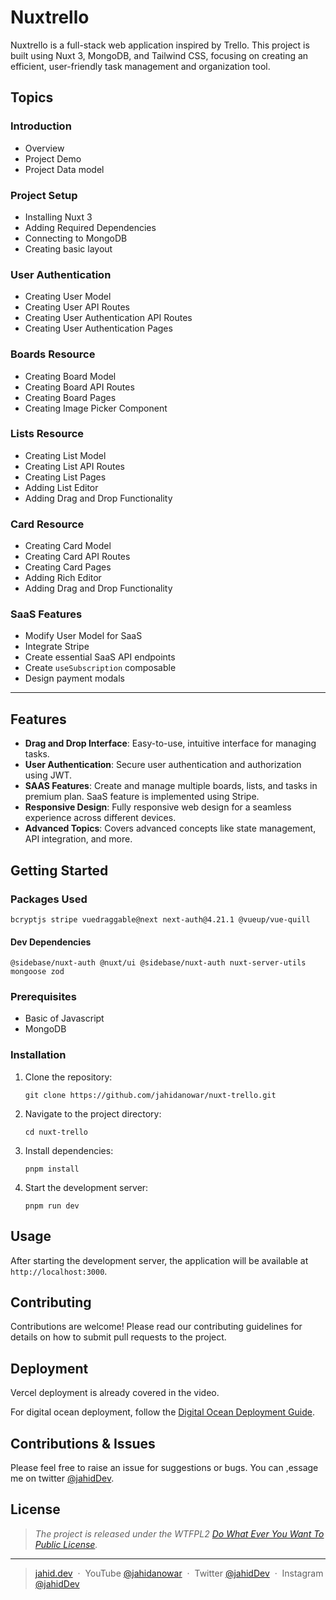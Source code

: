# Nuxtrello

Nuxtrello is a full-stack web application inspired by Trello. This project is built using Nuxt 3, MongoDB, and Tailwind CSS, focusing on creating an efficient, user-friendly task management and organization tool.

## Topics

### Introduction

- Overview
- Project Demo
- Project Data model

### Project Setup

- Installing Nuxt 3
- Adding Required Dependencies
- Connecting to MongoDB
- Creating basic layout

### User Authentication

- Creating User Model
- Creating User API Routes
- Creating User Authentication API Routes
- Creating User Authentication Pages

### Boards Resource

- Creating Board Model
- Creating Board API Routes
- Creating Board Pages
- Creating Image Picker Component

### Lists Resource

- Creating List Model
- Creating List API Routes
- Creating List Pages
- Adding List Editor
- Adding Drag and Drop Functionality

### Card Resource

- Creating Card Model
- Creating Card API Routes
- Creating Card Pages
- Adding Rich Editor
- Adding Drag and Drop Functionality

### SaaS Features

- Modify User Model for SaaS
- Integrate Stripe
- Create essential SaaS API endpoints
- Create `useSubscription` composable
- Design payment modals

<hr>

## Features

- **Drag and Drop Interface**: Easy-to-use, intuitive interface for managing tasks.
- **User Authentication**: Secure user authentication and authorization using JWT.
- **SAAS Features**: Create and manage multiple boards, lists, and tasks in premium plan. SaaS feature is implemented using Stripe.
- **Responsive Design**: Fully responsive web design for a seamless experience across different devices.
- **Advanced Topics**: Covers advanced concepts like state management, API integration, and more.

## Getting Started

### Packages Used

```
bcryptjs stripe vuedraggable@next next-auth@4.21.1 @vueup/vue-quill
```

#### Dev Dependencies

```
@sidebase/nuxt-auth @nuxt/ui @sidebase/nuxt-auth nuxt-server-utils mongoose zod
```

### Prerequisites

- Basic of Javascript
- MongoDB

### Installation

1. Clone the repository:
   ```
   git clone https://github.com/jahidanowar/nuxt-trello.git
   ```
2. Navigate to the project directory:
   ```
   cd nuxt-trello
   ```
3. Install dependencies:
   ```
   pnpm install
   ```
4. Start the development server:
   ```
   pnpm run dev
   ```

## Usage

After starting the development server, the application will be available at `http://localhost:3000`.

## Contributing

Contributions are welcome! Please read our contributing guidelines for details on how to submit pull requests to the project.

## Deployment

Vercel deployment is already covered in the video.

For digital ocean deployment, follow the [Digital Ocean Deployment Guide](https://www.youtube.com/watch?v=hANbHC90xug&ab_channel=JahidAnowar).

## Contributions & Issues

Please feel free to raise an issue for suggestions or bugs. You can ,essage me on twitter [@jahidDev](https://twitter.com/jahidDev).

## License

> _The project is released under the WTFPL2 [Do What Ever You Want To Public License](LICENSE)._

<hr>

> [jahid.dev](https://jahid.dev) &nbsp;&middot;&nbsp;
> YouTube [@jahidanowar](https://jahid.dev/go/yt) &nbsp;&middot;&nbsp;
> Twitter [@jahidDev](https://jahid.dev/go/tt) &nbsp;&middot;&nbsp;
> Instagram [@jahidDev](https://jahid.dev/go/ig)

